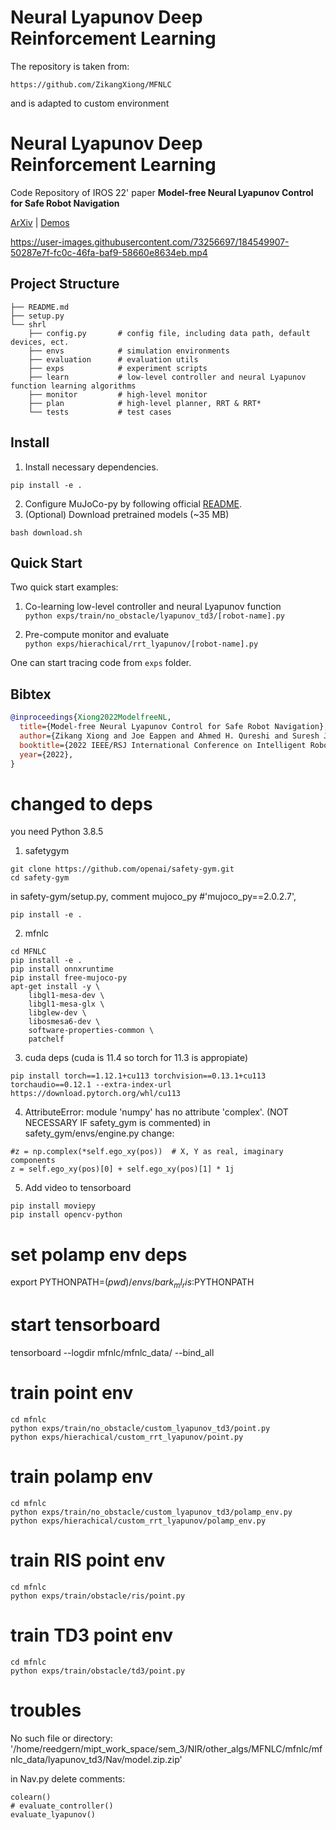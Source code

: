 # Neural Lyapunov Deep Reinforcement Learning
The repository is taken from:
```commandline
https://github.com/ZikangXiong/MFNLC
```
and is adapted to custom environment

# Neural Lyapunov Deep Reinforcement Learning

Code Repository of IROS 22' paper **Model-free Neural Lyapunov Control for Safe Robot Navigation**

[ArXiv](https://arxiv.org/abs/2203.01190) | [Demos](https://sites.google.com/view/mf-nlc)

https://user-images.githubusercontent.com/73256697/184549907-50287e7f-fc0c-46fa-baf9-58660e8634eb.mp4

## Project Structure

```
├── README.md
├── setup.py
└── shrl
    ├── config.py       # config file, including data path, default devices, ect. 
    ├── envs            # simulation environments
    ├── evaluation      # evaluation utils
    ├── exps            # experiment scripts
    ├── learn           # low-level controller and neural Lyapunov function learning algorithms
    ├── monitor         # high-level monitor
    ├── plan            # high-level planner, RRT & RRT*
    └── tests           # test cases
```

## Install

1. Install necessary dependencies.

```commandline
pip install -e .
```

2. Configure MuJoCo-py by following official [README](https://github.com/openai/mujoco-py).
3. (Optional) Download pretrained models (~35 MB)

```commandline
bash download.sh
```

## Quick Start

Two quick start examples:

1. Co-learning low-level controller and neural Lyapunov function  
   `python exps/train/no_obstacle/lyapunov_td3/[robot-name].py`

2. Pre-compute monitor and evaluate  
   `python exps/hierachical/rrt_lyapunov/[robot-name].py`

One can start tracing code from `exps` folder.

## Bibtex

```bibtex
@inproceedings{Xiong2022ModelfreeNL,
  title={Model-free Neural Lyapunov Control for Safe Robot Navigation},
  author={Zikang Xiong and Joe Eappen and Ahmed H. Qureshi and Suresh Jagannathan},
  booktitle={2022 IEEE/RSJ International Conference on Intelligent Robots and Systems (IROS)},
  year={2022},
}
```




# changed to deps
you need Python 3.8.5
1. safetygym 
```commandline
git clone https://github.com/openai/safety-gym.git
cd safety-gym
```
in safety-gym/setup.py, comment mujoco_py
#'mujoco_py==2.0.2.7',

```commandline
pip install -e .
```

2. mfnlc
```commandline
cd MFNLC
pip install -e .
pip install onnxruntime
pip install free-mujoco-py
apt-get install -y \
    libgl1-mesa-dev \
    libgl1-mesa-glx \
    libglew-dev \
    libosmesa6-dev \
    software-properties-common \
    patchelf
```
3. cuda deps (cuda is 11.4 so torch for 11.3 is appropiate)
```commandline
pip install torch==1.12.1+cu113 torchvision==0.13.1+cu113 torchaudio==0.12.1 --extra-index-url https://download.pytorch.org/whl/cu113
```

4. AttributeError: module 'numpy' has no attribute 'complex'. 
   (NOT NECESSARY IF safety_gym is commented)
in safety_gym/envs/engine.py
change:
```commandline
#z = np.complex(*self.ego_xy(pos))  # X, Y as real, imaginary components
z = self.ego_xy(pos)[0] + self.ego_xy(pos)[1] * 1j
```

5. Add video to tensorboard
```commandline
pip install moviepy
pip install opencv-python
```

# set polamp env deps
export PYTHONPATH=$(pwd)/envs/bark_ml_ris:$PYTHONPATH


# start tensorboard
tensorboard --logdir mfnlc/mfnlc_data/ --bind_all

# train point env
```commandline
cd mfnlc
python exps/train/no_obstacle/custom_lyapunov_td3/point.py
python exps/hierachical/custom_rrt_lyapunov/point.py
```
# train polamp env
```commandline
cd mfnlc
python exps/train/no_obstacle/custom_lyapunov_td3/polamp_env.py
python exps/hierachical/custom_rrt_lyapunov/polamp_env.py
```

# train RIS point env
```commandline
cd mfnlc
python exps/train/obstacle/ris/point.py
```

# train TD3 point env
```commandline
cd mfnlc
python exps/train/obstacle/td3/point.py
```

# troubles
No such file or directory: '/home/reedgern/mipt_work_space/sem_3/NIR/other_algs/MFNLC/mfnlc/mfnlc_data/lyapunov_td3/Nav/model.zip.zip'

in Nav.py delete comments:
```commandline
colearn()
# evaluate_controller()
evaluate_lyapunov()
```